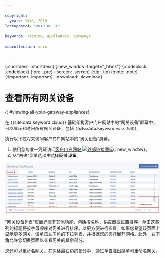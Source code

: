 ```yaml
---

copyright:
  years: 2018, 2019
lastupdated: "2019-06-11"

keywords: viewing, appliances, gateways

subcollection: vsrx

---
```


{:shortdesc: .shortdesc}
{:new_window: target="_blank"}
{:codeblock: .codeblock}
{:pre: .pre}
{:screen: .screen}
{:tip: .tip}
{:note: .note}
{:important: .important}
{:download: .download}

# 查看所有网关设备
{: #viewing-all-your-gateway-appliances}

在 {{site.data.keyword.cloud}} 基础架构客户门户网站中的“网关设备”屏幕中，可以显示和访问所有网关设备，包括 {{site.data.keyword.vsrx_full}}。  

执行以下过程来访问客户门户网站中的“网关设备”屏幕。

1. 使用您的唯一凭证访问[客户门户网站 ![外部链接图标](../../icons/launch-glyph.svg "外部链接图标")](https://control.softlayer.com/){: new_window}。
2. 从“网络”菜单选项中选择**网关设备**。

<img src="images/gateway-apps.png" alt="图样" style="width: 700px;"/>

“网关设备列表”页面还具有其他功能，包括按名称、供应商或位置排序。单击这些列的标题将按字母顺序对网关进行排序，以更方便进行查看。如果您希望该页面上显示更多网关，请单击左下角的下拉列表，并根据您的喜好展开网格。此外，右下角允许您切换页面以查看网关的其余部分。  

您还可以重命名网关。在网格最右边的部分中，通过单击溢出菜单可重命名网关。
